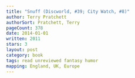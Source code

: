 ```yaml
---
title: "Snuff (Discworld, #39; City Watch, #8)"
author: Terry Pratchett
authorSort: Pratchett, Terry
pageCount: 378
date: 2014-01-01
written: 2011
stars: 3
layout: post
category: book
tags: read unreviewed fantasy humor
mapping: England, UK, Europe
---
```

